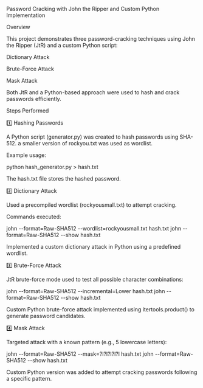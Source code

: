 Password Cracking with John the Ripper and Custom Python Implementation

Overview

This project demonstrates three password-cracking techniques using John the Ripper (JtR) and a custom Python script:

Dictionary Attack

Brute-Force Attack

Mask Attack

Both JtR and a Python-based approach were used to hash and crack passwords efficiently.

Steps Performed

1️⃣ Hashing Passwords

A Python script (generator.py) was created to hash passwords using SHA-512.
a smaller version of rockyou.txt was used as wordlist.

Example usage:

python hash_generator.py <password> > hash.txt

The hash.txt file stores the hashed password.

2️⃣ Dictionary Attack

Used a precompiled wordlist (rockyousmall.txt) to attempt cracking.

Commands executed:

john --format=Raw-SHA512 --wordlist=rockyousmall.txt hash.txt
john --format=Raw-SHA512 --show hash.txt

Implemented a custom dictionary attack in Python using a predefined wordlist.

3️⃣ Brute-Force Attack

JtR brute-force mode used to test all possible character combinations:

john --format=Raw-SHA512 --incremental=Lower hash.txt
john --format=Raw-SHA512 --show hash.txt

Custom Python brute-force attack implemented using itertools.product() to generate password candidates.

4️⃣ Mask Attack

Targeted attack with a known pattern (e.g., 5 lowercase letters):

john --format=Raw-SHA512 --mask=?l?l?l?l?l hash.txt
john --format=Raw-SHA512 --show hash.txt

Custom Python version was added to attempt cracking passwords following a specific pattern.
